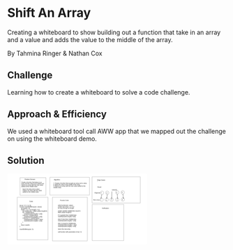 # Shift An Array

Creating a whiteboard to show building out a function that take in an array and a value and adds the value to the middle of the array.

By Tahmina Ringer & Nathan Cox

## Challenge

Learning how to create a whiteboard to solve a code challenge.

## Approach & Efficiency

We used a whiteboard tool call AWW app that we mapped out the challenge on using the whiteboard demo.

## Solution

![whiteboard_class02](../assets/array-shift.png)